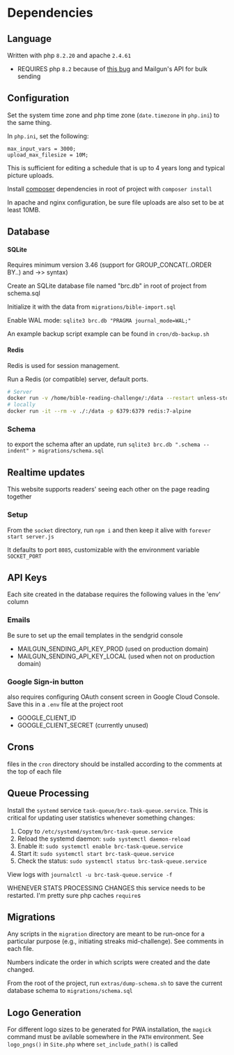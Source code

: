 # Dependencies

## Language
Written with php `8.2.20` and apache `2.4.61`
- REQUIRES php `8.2` because of [this bug](https://github.com/php/php-src/pull/8292) and Mailgun's API for bulk sending

## Configuration
Set the system time zone and php time zone (`date.timezone` in `php.ini`) to the same thing.

In `php.ini`, set the following:
```
max_input_vars = 3000;
upload_max_filesize = 10M;
```

This is sufficient for editing a schedule that is up to 4 years long and typical picture uploads.

Install [composer](https://getcomposer.org/) dependencies in root of project with `composer install`

In apache and nginx configuration, be sure file uploads are also set to be at least 10MB.

## Database

#### SQLite
Requires minimum version 3.46 (support for GROUP_CONCAT(..ORDER BY..) and ->> syntax)

Create an SQLite database file named "brc.db" in root of project from schema.sql

Initialize it with the data from `migrations/bible-import.sql`

Enable WAL mode: `sqlite3 brc.db "PRAGMA journal_mode=WAL;"`

An example backup script example can be found in `cron/db-backup.sh`

#### Redis
Redis is used for session management.

Run a Redis (or compatible) server, default ports.
```sh
# Server
docker run -v /home/bible-reading-challenge/:/data --restart unless-stopped -d -it -p 6379:6379 redis:7-alpine
# locally
docker run -it --rm -v ./:/data -p 6379:6379 redis:7-alpine
```

### Schema
to export the schema after an update, run `sqlite3 brc.db ".schema --indent" > migrations/schema.sql`

## Realtime updates
This website supports readers' seeing each other on the page reading together

### Setup
From the `socket` directory, run `npm i` and then keep it alive with `forever start server.js`

It defaults to port `8085`, customizable with the environment variable `SOCKET_PORT`

## API Keys
Each site created in the database requires the following values in the 'env' column

### Emails
Be sure to set up the email templates in the sendgrid console
- MAILGUN_SENDING_API_KEY_PROD (used on production domain)
- MAILGUN_SENDING_API_KEY_LOCAL (used when not on production domain)

### Google Sign-in button
also requires configuring OAuth consent screen in Google Cloud Console. Save this in a `.env` file at the project root
- GOOGLE_CLIENT_ID
- GOOGLE_CLIENT_SECRET (currently unused)

## Crons
files in the `cron` directory should be installed according to the comments at the top of each file

## Queue Processing
Install the `systemd` service `task-queue/brc-task-queue.service`. This is critical for updating user statistics whenever something changes:
1. Copy to `/etc/systemd/system/brc-task-queue.service`
2. Reload the systemd daemon: `sudo systemctl daemon-reload`
3. Enable it: `sudo systemctl enable brc-task-queue.service`
4. Start it: `sudo systemctl start brc-task-queue.service`
5. Check the status: `sudo systemctl status brc-task-queue.service`

View logs with `journalctl -u brc-task-queue.service -f`

WHENEVER STATS PROCESSING CHANGES this service needs to be restarted. I'm pretty sure php caches `require`s

## Migrations
Any scripts in the `migration` directory are meant to be run-once for a particular purpose (e.g., initiating streaks mid-challenge). See comments in each file.

Numbers indicate the order in which scripts were created and the date changed.

From the root of the project, run `extras/dump-schema.sh` to save the current database schema to `migrations/schema.sql`

## Logo Generation
For different logo sizes to be generated for PWA installation, the `magick` command must be avilable somewhere in the `PATH` environment. See `logo_pngs()` in `Site.php` where `set_include_path()` is called